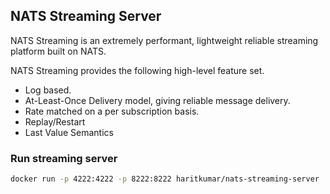 ## NATS Streaming Server
NATS Streaming is an extremely performant, lightweight reliable streaming platform built on NATS.

NATS Streaming provides the following high-level feature set.

- Log based.
- At-Least-Once Delivery model, giving reliable message delivery.
- Rate matched on a per subscription basis.
- Replay/Restart
- Last Value Semantics

### Run streaming server
```sh
docker run -p 4222:4222 -p 8222:8222 haritkumar/nats-streaming-server
```